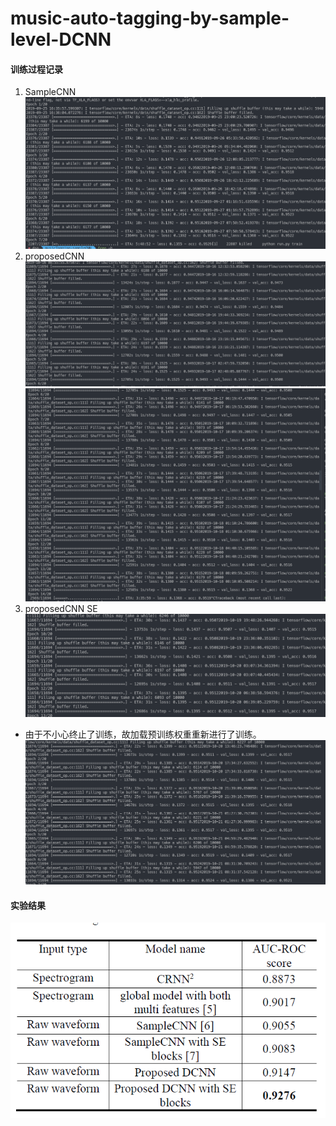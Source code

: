 # music-auto-tagging-by-sample-level-DCNN

#### 训练过程记录
1. SampleCNN
![1.png](https://github.com/qmh1234567/music-auto-tagging-by-sample-level-DCNN/blob/master/train_imgs/sampleCNN.png)
2. proposedCNN
![2.png](https://github.com/qmh1234567/music-auto-tagging-by-sample-level-DCNN/blob/master/train_imgs/proposedCNN1.png)
![3.png](https://github.com/qmh1234567/music-auto-tagging-by-sample-level-DCNN/blob/master/train_imgs/proposedCNN2.png)
3. proposedCNN SE
![4.png](https://github.com/qmh1234567/music-auto-tagging-by-sample-level-DCNN/blob/master/train_imgs/proposedCNN_SE1.png)
- 由于不小心终止了训练，故加载预训练权重重新进行了训练。
![5.png](https://github.com/qmh1234567/music-auto-tagging-by-sample-level-DCNN/blob/master/train_imgs/proposedCNN_SE2.png)

#### 实验结果
![6.png](https://github.com/qmh1234567/music-auto-tagging-by-sample-level-DCNN/blob/master/train_imgs/result.png)
